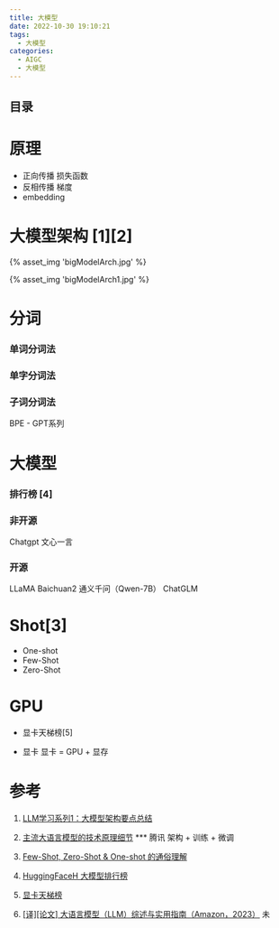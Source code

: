 ```yaml
---
title: 大模型
date: 2022-10-30 19:10:21
tags:
  - 大模型
categories: 
  - AIGC
  - 大模型  
---
```


<p></p>
<!-- more -->

## 目录
<!-- toc -->


# 原理
+ 正向传播
  损失函数  
+ 反相传播
  梯度
+ embedding



# 大模型架构 [1][2]

{% asset_img 'bigModelArch.jpg' %}

{% asset_img 'bigModelArch1.jpg' %}


#  分词
### 单词分词法
### 单字分词法
### 子词分词法
BPE - GPT系列


# 大模型
###  排行榜 [4]

### 非开源
  Chatgpt
  文心一言

### 开源
  LLaMA
  Baichuan2
  通义千问（Qwen-7B） 
  ChatGLM

# Shot[3]
+ One-shot 
+ Few-Shot
+ Zero-Shot 



# GPU 
+ 显卡天梯榜[5]

+ 显卡
显卡 = GPU +  显存

# 参考

1. [LLM学习系列1：大模型架构要点总结](https://zhuanlan.zhihu.com/p/648050614)

2. [主流大语言模型的技术原理细节](https://cloud.tencent.com/developer/article/2328541) *** 腾讯     架构 + 训练 + 微调

3. [Few-Shot, Zero-Shot & One-shot 的通俗理解](https://zhuanlan.zhihu.com/p/624793654) 

4. [HuggingFaceH 大模型排行榜](https://huggingface.co/spaces/HuggingFaceH4/open_llm_leaderboard)

5. [显卡天梯榜](https://topic.expreview.com/GPU)
100. [[译][论文] 大语言模型（LLM）综述与实用指南（Amazon，2023）](http://arthurchiao.art/blog/llm-practical-guide-zh/) 未
